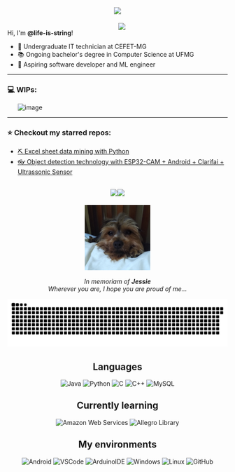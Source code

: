 <div align=center>
<img src= "images/combinestudios.png"/>
</div>
<br>
<img min-width="100px" max-width="250px" width="250px" align="right" src="https://quotes-github-readme.vercel.app/api?quote=Remember%20to%20look%20up%20at%20the%20stars%20and%20not%20down%20at%20your%20feet&type=vertical&author=Stephen%20Hawking&theme=chartreuse-dark"/>
<p align=left>Hi, I'm <strong>@life-is-string</strong>!</p>
<ul>
<li>📘 Undergraduate IT technician at CEFET-MG</li>
<li>📚 Ongoing bachelor's degree in Computer Science at UFMG</li>
<li>🚀 Aspiring software developer and ML engineer</li>
</ul>
<hr>
<h3>💻 WIPs:</h3>
<ul>
  <img width="100" height="100" alt="image" src="https://github.com/user-attachments/assets/1af355ea-fc11-4e9f-83ed-154b06672e3b" />
</ul>
    <hr>
<h3>⭐ Checkout my starred repos:</h3>
<ul>
  <li><a href = "https://github.com/combinedev/Excel-sheet-data-mining-with-Python">⛏ Excel sheet data mining with Python</a></li>
  <li><a href = "https://github.com/LoiraDoTchan/TCC--Tecnologia-assistiva-para-cegos" >👓 Object detection technology with ESP32-CAM + Android + Clarifai + Ultrassonic Sensor</a></li>
</ul>
</p><br>

<div align = center>
  <img loading="lazy" height="150em" src="https://github-readme-stats.vercel.app/api/top-langs/?username=combinedev&layout=compact&langs_count=7&theme=chartreuse-dark&hide_border=true&hide=portugol"/><img loading="lazy" height="150em" src="https://github-readme-stats.vercel.app/api?username=combinedev&show_icons=true&theme=chartreuse-dark&include_all_commits=true&count_private=true&hide_border=true&rank_icon=github&hide=issues"/><br><br>
  <img width="150em" min-widht="150em" max-width= "150em" src="https://raw.githubusercontent.com/combinedev/combinedev/main/images/jessie.jpg"/><p><em>In memoriam of <strong>Jessie</strong><br>Wherever you are, I hope you are proud of me...</em></p>
  
  <picture>
    <source width = "700em" media="(prefers-color-scheme: dark)" srcset="https://raw.githubusercontent.com/combinedev/combinedev/output/github-contribution-grid-snake-dark.svg">
    <img width = "700em" alt="github contribution grid snake animation" src="https://raw.githubusercontent.com/combinedev/combinedev/output/github-contribution-grid-snake.svg">
  </picture>
</div>

<h2 align=center>Languages</h2>
<div align="center">

  ![Java](https://img.shields.io/badge/java-%23ED8B00.svg?style=for-the-badge&logo=openjdk&logoColor=white)
  ![Python](https://img.shields.io/badge/Python-3776AB?style=for-the-badge&logo=python&logoColor=white)
  ![C](https://img.shields.io/badge/c-%2300599C.svg?style=for-the-badge&logo=c&logoColor=white)
  ![C++](https://img.shields.io/badge/c++-%2300599C.svg?style=for-the-badge&logo=c%2B%2B&logoColor=white)
  ![MySQL](https://img.shields.io/badge/mysql-4479A1.svg?style=for-the-badge&logo=mysql&logoColor=white)
  
</div>

<h2 align=center>Currently learning</h2>
<div align="center">
  
  ![Amazon Web Services](https://img.shields.io/badge/Amazon%20Web%20Services-232F3E?logo=amazonwebservices&logoColor=fff&style=for-the-badge)
  ![Allegro Library](https://img.shields.io/badge/Allegro-FF5A00?logo=allegro&logoColor=fff&style=for-the-badge)
  
</div>

<h2 align=center>My environments</h2>
<div align="center">
  
  ![Android](https://img.shields.io/badge/Android-3DDC84?style=for-the-badge&logo=Android&logoColor=white)
  ![VSCode](https://img.shields.io/badge/Visual%20Studio%20Code-007ACC?logo=visual-studio-code&logoColor=fff&style=for-the-badge)
  ![ArduinoIDE](https://img.shields.io/badge/Arduino-00878F?logo=arduino&logoColor=fff&style=for-the-badge)
  ![Windows](https://img.shields.io/badge/Windows-0078D6?style=for-the-badge&logo=windows&logoColor=white)
  ![Linux](https://img.shields.io/badge/Linux-48B9C7?style=for-the-badge&logo=linux&logoColor=white)
  ![GitHub](https://img.shields.io/badge/github-%23121011.svg?style=for-the-badge&logo=github&logoColor=white)
  
</div>




